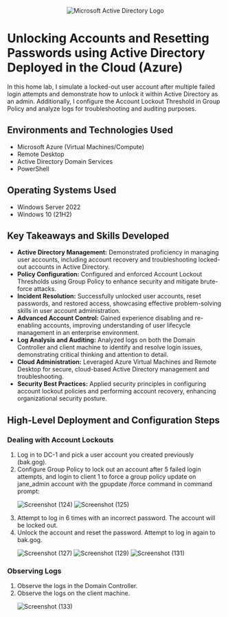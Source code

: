 <p align="center">
  <img src="https://i.imgur.com/pU5A58S.png" alt="Microsoft Active Directory Logo"/>
</p>

<h1> Unlocking Accounts and Resetting Passwords using Active Directory Deployed in the Cloud (Azure)</h1>
<p>In this home lab, I simulate a locked-out user account after multiple failed login attempts and demonstrate how to unlock it within Active Directory as an admin. Additionally, I configure the Account Lockout Threshold in Group Policy and analyze logs for troubleshooting and auditing purposes.</p>


<h2>Environments and Technologies Used</h2>
<ul>
  <li>Microsoft Azure (Virtual Machines/Compute)</li>
  <li>Remote Desktop</li>
  <li>Active Directory Domain Services</li>
  <li>PowerShell</li>
</ul>

<h2>Operating Systems Used</h2>
<ul>
  <li>Windows Server 2022</li>
  <li>Windows 10 (21H2)</li>
</ul>

<h2>Key Takeaways and Skills Developed</h2>
<ul>
  <li><strong>Active Directory Management:</strong> Demonstrated proficiency in managing user accounts, including account recovery and troubleshooting locked-out accounts in Active Directory.</li>
  <li><strong>Policy Configuration:</strong> Configured and enforced Account Lockout Thresholds using Group Policy to enhance security and mitigate brute-force attacks.</li>
  <li><strong>Incident Resolution:</strong> Successfully unlocked user accounts, reset passwords, and restored access, showcasing effective problem-solving skills in user account administration.</li>
  <li><strong>Advanced Account Control:</strong> Gained experience disabling and re-enabling accounts, improving understanding of user lifecycle management in an enterprise environment.</li>
  <li><strong>Log Analysis and Auditing:</strong> Analyzed logs on both the Domain Controller and client machine to identify and resolve login issues, demonstrating critical thinking and attention to detail.</li>
  <li><strong>Cloud Administration:</strong> Leveraged Azure Virtual Machines and Remote Desktop for secure, cloud-based Active Directory management and troubleshooting.</li>
  <li><strong>Security Best Practices:</strong> Applied security principles in configuring account lockout policies and performing account recovery, enhancing organizational security posture.</li>
</ul>

<h2>High-Level Deployment and Configuration Steps</h2>

<h3>Dealing with Account Lockouts</h3>
<ol>
  <li>Log in to DC-1 and pick a user account you created previously (bak.gog).</li>

  <li>Configure Group Policy to lock out an account after 5 failed login attempts, and login to client 1 to force a group policy update on jane_admin account with the gpupdate /force command in command prompt:</li>
  <p align="center">
    
  ![Screenshot (124)](https://github.com/user-attachments/assets/f0d3e9f1-d884-4ba3-850e-e8daa41c098e)
![Screenshot (125)](https://github.com/user-attachments/assets/b17fda9f-da51-487a-9dfe-06a7e75f031d)


  </p>

  <li>Attempt to log in 6 times with an incorrect password. The account will be locked out.</li>

  <li>Unlock the account and reset the password. Attempt to log in again to bak.gog.</li>
  <p align="center">
   
  ![Screenshot (127)](https://github.com/user-attachments/assets/5b746fca-e12e-4286-a310-373dc6c0e9f3)
  ![Screenshot (129)](https://github.com/user-attachments/assets/5e996cac-f0a5-4ba3-824d-d8514c456cb5)
![Screenshot (131)](https://github.com/user-attachments/assets/343c1e59-4bed-448f-b64f-5ba6a574b57e)

  

  </p>
</ol>


<h3>Observing Logs</h3>
<ol>
  <li>Observe the logs in the Domain Controller.</li>
  <li>Observe the logs on the client machine.</li>
  <p align="center">
    
  ![Screenshot (133)](https://github.com/user-attachments/assets/6ea91aa1-7b15-4370-89b7-9a69c574e52d)

  </p>
</ol>



